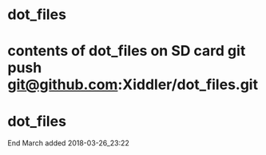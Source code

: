 # dot_files
contents of dot_files on SD card
git push git@github.com:Xiddler/dot_files.git
=======
# dot_files
End March 
added 2018-03-26_23:22

